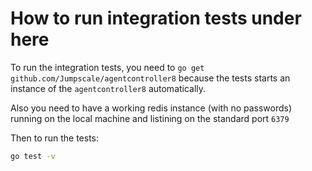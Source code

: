 # How to run integration tests under here
To run the integration tests, you need to `go get github.com/Jumpscale/agentcontroller8` because the tests starts an 
instance of the `agentcontroller8` automatically.

Also you need to have a working redis instance (with no passwords) running on the local machine and listining on the standard
port `6379`

Then to run the tests:
```bash
go test -v
```
